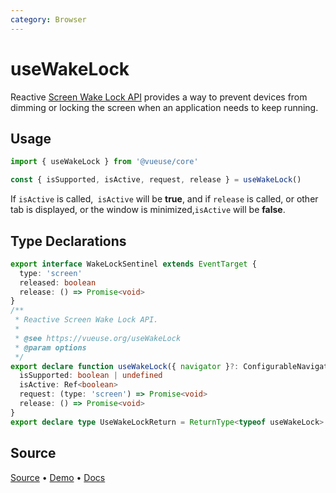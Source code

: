 ```yaml
---
category: Browser
---
```


# useWakeLock

Reactive [Screen Wake Lock API](https://developer.mozilla.org/en-US/docs/Web/API/Screen_Wake_Lock_API) provides a way to prevent devices from dimming or locking the screen when an application needs to keep running.

## Usage

```js
import { useWakeLock } from '@vueuse/core'

const { isSupported, isActive, request, release } = useWakeLock()
```

If `isActive` is called,` isActive` will be **true**, and if `release` is called, or other tab is displayed, or the window is minimized,`isActive` will be **false**.

<!--FOOTER_STARTS-->
## Type Declarations

```typescript
export interface WakeLockSentinel extends EventTarget {
  type: 'screen'
  released: boolean
  release: () => Promise<void>
}
/**
 * Reactive Screen Wake Lock API.
 *
 * @see https://vueuse.org/useWakeLock
 * @param options
 */
export declare function useWakeLock({ navigator }?: ConfigurableNavigator): {
  isSupported: boolean | undefined
  isActive: Ref<boolean>
  request: (type: 'screen') => Promise<void>
  release: () => Promise<void>
}
export declare type UseWakeLockReturn = ReturnType<typeof useWakeLock>
```

## Source

[Source](https://github.com/vueuse/vueuse/blob/main/packages/core/useWakeLock/index.ts) • [Demo](https://github.com/vueuse/vueuse/blob/main/packages/core/useWakeLock/demo.vue) • [Docs](https://github.com/vueuse/vueuse/blob/main/packages/core/useWakeLock/index.md)


<!--FOOTER_ENDS-->
